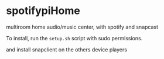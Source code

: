 # spotifypiHome
multiroom home audio/music center, with spotify and snapcast


To install, run the `setup.sh` script with sudo permissions.

and install snapclient on the others device players
